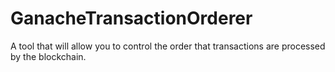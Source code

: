 # GanacheTransactionOrderer

A tool that will allow you to control the order that transactions are processed by the blockchain.

